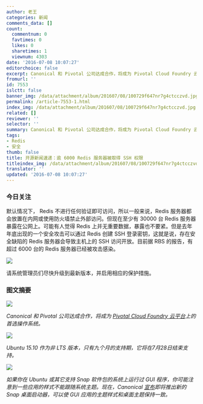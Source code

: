 ```yaml
---
author: 老王
categories: 新闻
comments_data: []
count:
  commentnum: 0
  favtimes: 0
  likes: 0
  sharetimes: 1
  viewnum: 4303
date: '2016-07-08 10:07:27'
editorchoice: false
excerpt: Canonical 和 Pivotal 公司达成合作，将成为 Pivotal Cloud Foundry 云平台上的首选操作系统。
fromurl: ''
id: 7553
islctt: false
banner_img: /data/attachment/album/201607/08/100729f647nr7g4ctcczvd.jpg
permalink: /article-7553-1.html
index_img: /data/attachment/album/201607/08/100729f647nr7g4ctcczvd.jpg
related: []
reviewer: ''
selector: ''
summary: Canonical 和 Pivotal 公司达成合作，将成为 Pivotal Cloud Foundry 云平台上的首选操作系统。
tags:
- Redis
- 安全
thumb: false
title: 开源新闻速递：逾 6000 Redis 服务器被取得 SSH 权限
titleindex_img: /data/attachment/album/201607/08/100729f647nr7g4ctcczvd.jpg
translator: ''
updated: '2016-07-08 10:07:27'
---
```


### 今日关注


默认情况下， Redis 不进行任何验证即可访问，所以一般来说，Redis 服务器都会放置在内网或使用防火墙禁止外部访问。但现在至少有 30000 台 Redis 服务器暴露在公网上。可能有人觉得 Redis 上并无重要数据，暴露也不要紧。但是去年年底出现的一个安全攻击可以通过 Redis 创建 SSH 登录密钥，这就是说，存在安全缺陷的 Redis 服务器会导致主机上的 SSH 访问开放。目前据 RBS 的报告，有超过 6000 台的 Redis 服务器已经被攻击感染。


![](/data/attachment/album/201607/08/100729f647nr7g4ctcczvd.jpg)


请系统管理员们尽快升级到最新版本，并启用相应的保护措施。


### 图文摘要


![](/data/attachment/album/201607/08/093251l7ng2g11hn08fa70.jpg)


*Canonical 和 Pivotal 公司达成合作，将成为 [Pivotal Cloud Foundry 云平台](http://pivotal.io/platform)上的首选操作系统。*


![](/data/attachment/album/201607/08/093642cyut4vnnm7k33m1f.jpg)


*Ubuntu 15.10 作为非 LTS 版本，只有九个月的支持期，它将在7月28日结束支持。*


![](/data/attachment/album/201607/08/094027immpxptz5pes1oif.jpg)


*如果你在 Ubuntu 或其它支持 Snap 软件包的系统上运行过 GUI 程序，你可能注意到一些应用的样式不能跟随系统主题。现在，Canonical [宣布](https://developer.ubuntu.com/en/blog/2016/07/06/announcing-new-snap-desktop-launchers/)即将推出新的 Snap 桌面启动器，可以使 GUI 应用的主题样式和桌面主题保持一致。*